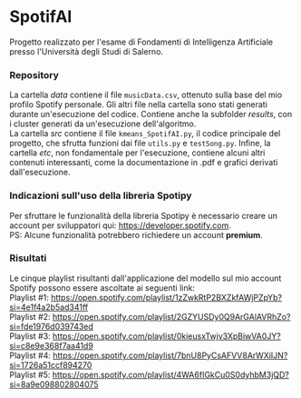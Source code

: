 # SpotifAI
Progetto realizzato per l'esame di Fondamenti di Intelligenza Artificiale presso l'Università degli Studi di Salerno. <br>

### Repository
La cartella _data_ contiene il file `musicData.csv`, ottenuto sulla base del mio profilo Spotify personale. Gli altri file nella cartella sono stati generati durante un'esecuzione del codice. Contiene anche la subfolder _results_, con i cluster generati da un'esecuzione dell'algoritmo. <br>
La cartella _src_ contiene il file `kmeans_SpotifAI.py`, il codice principale del progetto, che sfrutta funzioni dai file `utils.py` e `testSong.py`.
Infine, la cartella _etc_, non fondamentale per l'esecuzione, contiene alcuni altri contenuti interessanti, come la documentazione in .pdf e grafici derivati dall'esecuzione. <br>

### Indicazioni sull'uso della libreria Spotipy
Per sfruttare le funzionalità della libreria Spotipy è necessario creare un account per sviluppatori qui: https://developer.spotify.com. <br>
PS: Alcune funzionalità potrebbero richiedere un account **premium**.
  
### Risultati
Le cinque playlist risultanti dall'applicazione del modello sul mio account Spotify possono essere ascoltate ai seguenti link: <br>
  Playlist #1: https://open.spotify.com/playlist/1zZwkRtP2BXZkfAWjPZpYb?si=4e1f4a2b5ad341ff <br>
  Playlist #2: https://open.spotify.com/playlist/2GZYUSDy0Q9ArGAlAVRhZo?si=fde1976d039743ed <br>
  Playlist #3: https://open.spotify.com/playlist/0kieusxTwjv3XpBiwVA0JY?si=c8e9e368f7aa41d9 <br>
  Playlist #4: https://open.spotify.com/playlist/7bnU8PyCsAFVV8ArWXiIJN?si=1726a51ccf894270 <br>
  Playlist #5: https://open.spotify.com/playlist/4WA6fIGkCu0S0dyhbM3jQD?si=8a9e098802804075 <br>
